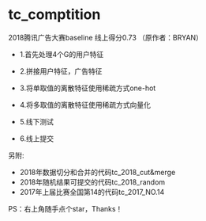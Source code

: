 # tc_comptition
2018腾讯广告大赛baseline 线上得分0.73 （原作者：BRYAN）


- 1.首先处理4个G的用户特征

- 2.拼接用户特征，广告特征

- 3.将单取值的离散特征使用稀疏方式one-hot

- 4.将多取值的离散特征使用稀疏方式向量化

- 5.线下测试

- 6.线上提交


另附:
- 2018年数据切分和合并的代码tc_2018_cut&merge
- 2018年随机结果可提交的代码tc_2018_random
- 2017年上届比赛全国第14的代码tc_2017_NO.14

PS：右上角随手点个star，Thanks！
